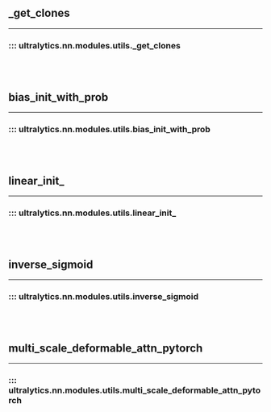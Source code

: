 ## _get_clones
---
### ::: ultralytics.nn.modules.utils._get_clones
<br><br>

## bias_init_with_prob
---
### ::: ultralytics.nn.modules.utils.bias_init_with_prob
<br><br>

## linear_init_
---
### ::: ultralytics.nn.modules.utils.linear_init_
<br><br>

## inverse_sigmoid
---
### ::: ultralytics.nn.modules.utils.inverse_sigmoid
<br><br>

## multi_scale_deformable_attn_pytorch
---
### ::: ultralytics.nn.modules.utils.multi_scale_deformable_attn_pytorch
<br><br>
